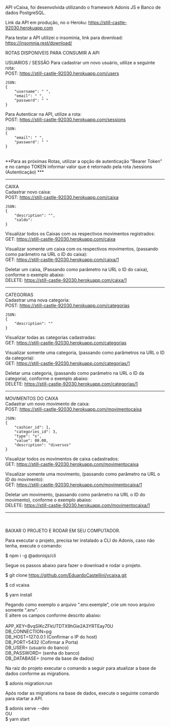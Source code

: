 API vCaixa, foi desenvolvida utilizando o framework Adonis JS e Banco de dados PostgreSQL.

Link da API em produção, no o Heroku: https://still-castle-92030.herokuapp.com

Para testar a API utilizei o insominia, link para download: https://insomnia.rest/download/

ROTAS DISPONIVEIS PARA CONSUMIR A API <br>

USUARIOS / SESSÃO
Para cadastrar um novo usuário, utilize a seguinte rota:<br>
    POST: https://still-castle-92030.herokuapp.com/users <br>

    JSON: 
    {
        "username": " ",
        "email": " ",
        "password": " "
    }

Para Autenticar na API, utilize a rota:<br>
    POST: https://still-castle-92030.herokuapp.com/sessions <br>

    JSON: 
    {
        "email": " ",
        "password": " "
    }

<br>
**Para as próximas Rotas, utilizar a opção de autenticação "Bearer Token" e no campo TOKEN informar valor que é retornado pela rota /sessions (Autenticação) ***
<hr>

CAIXA <br>
Cadastrar novo caixa:<br>
    POST: https://still-castle-92030.herokuapp.com/caixa <br>

    JSON: 
    {
        "description": "",
        "saldo": 
    }

Visualizar todos os Caixas com os respectivos movimentos registrados:<br>
    GET: https://still-castle-92030.herokuapp.com/caixa

Visualizar somente um caixa com os respectivos movimentos, (passando como parâmetro na URL o ID do caixa):<br>
    GET: https://still-castle-92030.herokuapp.com/caixa/1

Deletar um caixa, (Passando como parâmetro na URL o ID do caixa), conforme o exemplo abaixo:<br>
    DELETE: https://still-castle-92030.herokuapp.com/caixa/1

<hr>

CATEGORIAS <br>
Cadastrar uma nova categoria:<br>
    POST: https://still-castle-92030.herokuapp.com/categorias <br>

    JSON: 
    {
        "description": ""
    }

Visualizar todas as categorias cadastradas:<br>
    GET: https://still-castle-92030.herokuapp.com/categorias

Visualizar somente uma categoria, (passando como parâmetros na URL o ID da categoria):<br>
    GET: https://still-castle-92030.herokuapp.com/categorias/1

Deletar uma categoria, (passando como parâmetro na URL o ID da categoria), conforme o exemplo abaixo:<br>
    DELETE: https://still-castle-92030.herokuapp.com/categorias/1

<hr>

MOVIMENTOS DO CAIXA <br>
Cadastrar um novo movimento de caixa:<br>
    POST: https://still-castle-92030.herokuapp.com/movimentocaixa <br>

    JSON: 
    {
        "cashier_id": 1,
        "categories_id": 3,
        "type": "s",    
        "value": 00.00,
        "description": "diversos"
    }

Visualizar todos os movimentos de caixa cadastrados:<br>
    GET: https://still-castle-92030.herokuapp.com/movimentocaixa

Visualizar somente uma movimento, (passando como parâmetro na URL o ID do movimento):<br>
    GET: https://still-castle-92030.herokuapp.com/movimentocaixa/1

Deletar um movimento, (passando como parâmetro na URL o ID do movimento), conforme o exemplo abaixo:<br>
    DELETE: https://still-castle-92030.herokuapp.com/movimentocaixa/1
<hr>
<br>
<br>
BAIXAR O PROJETO E RODAR EM SEU COMPUTADOR.

Para executar o projeto, precisa ter instalado a CLI do Adonis, caso não tenha, execute o comando:

$   npm i -g @adonisjs/cli

Segue os passos abaixo para fazer o download e rodar o projeto.

$   git clone https://github.com/EduardoCastellini/vcaixa.git

$   cd vcaixa

$   yarn install

Pegando como exemplo o arquivo “.env.exemple”, crie um novo arquivo somente “.env”.<br>
E altere os campos conforme descrito abaixo: <br>
<br>
APP_KEY=BvqSIKcZFkUTDTX9hGie2A3YRTEay70U <br>
DB_CONNECTION=pg    <br>
DB_HOST=127.0.0.1  (Confirmar o IP do host)<br>
DB_PORT=5432       (Cofirmar a Porta)<br>
DB_USER=           (usuario do banco)<br>
DB_PASSWORD=       (senha do banco)<br>
DB_DATABASE=       (nome da base de dados)<br>

Na raiz do projeto executar o comando a seguir para atualizar a base de dados conforme as migrations.

$   adonis migration:run

Após rodar as migrations na base de dados, execute o seguinte comando para startar a API.

$   adonis serve --dev <br>
        OU <br>
$   yarn start
